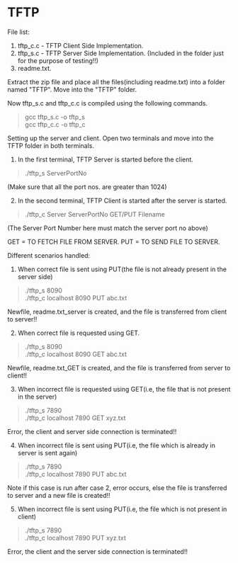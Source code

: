 # TFTP
File list:
1. tftp_c.c - TFTP Client Side Implementation. <br>
2. tftp_s.c - TFTP Server Side Implementation. (Included in the folder just for the purpose of testing!!) <br>
3. readme.txt. <br>

Extract the zip file and place all the files(including readme.txt) into a folder named "TFTP".
Move into the "TFTP" folder.

Now tftp_s.c and tftp_c.c is compiled using the following commands.
> gcc tftp_s.c -o tftp_s <br>
> gcc tftp_c.c -o tftp_c

Setting up the server and client. Open two terminals and move into the TFTP folder in both terminals.

1) In the first terminal, TFTP Server is started before the client.
>./tftp_s ServerPortNo 

  (Make sure that all the port nos. are greater than 1024)

2) In the second terminal, TFTP Client is started after the server is started.
>./tftp_c Server ServerPortNo GET/PUT Filename
  
  (The Server Port Number here must match the server port no above)

GET = TO FETCH FILE FROM SERVER.
PUT = TO SEND FILE TO SERVER.

Different scenarios handled:

1. When correct file is sent using PUT(the file is not already present in the server side)

> ./tftp_s 8090 <br>
> ./tftp_c localhost 8090 PUT abc.txt

Newfile, readme.txt_server is created, and the file is transferred from client to server!!

2. When correct file is requested using GET.

> ./tftp_s 8090 <br>
> ./tftp_c localhost 8090 GET abc.txt

Newfile, readme.txt_GET is created, and the file is transferred from server to client!!

3. When incorrect file is requested using GET(i.e, the file that is not present in the server)

> ./tftp_s 7890 <br>
> ./tftp_c localhost 7890 GET xyz.txt

Error, the client and server side connection is terminated!!

4. When incorrect file is sent using PUT(i.e, the file which is already in server is sent again)

> ./tftp_s 7890 <br>
> ./tftp_c localhost 7890 PUT abc.txt

Note if this case is run after case 2, error occurs, else the file is transferred to server and a new file is created!!

5. When incorrect file is sent using PUT(i.e, the file which is not present in client)

> ./tftp_s 7890 <br>
> ./tftp_c localhost 7890 PUT xyz.txt

Error, the client and the server side connection is terminated!! 
